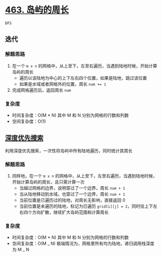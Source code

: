 # [463. 岛屿的周长](https://leetcode-cn.com/problems/island-perimeter/solution/dao-yu-de-zhou-chang-by-leetcode-solution/)

`DFS`

## 迭代

### 解题思路

1. 在一个 `m x n` 的网格中，从上至下，左至右遍历，当遇到陆地时候，开始计算岛屿的周长
   - 遍历以该陆地为中心的上下左右四个位置，如果是陆地，跳过该位置
   - 如果是水域或者网格外的位置，周长 `num += 1`
2. 完成网格遍历后，返回周长 `num`

### 复杂度

- 时间复杂度：O(M * N) 其中 M 和 N 分别为网格的行数和列数
- 空间复杂度：O(1)

## [深度优先搜索](https://leetcode-cn.com/problems/island-perimeter/solution/shou-hua-tu-jie-463-dao-yu-de-zhou-chang-by-xiao_b/)

利用深度优先搜索，一次性将岛屿中所有陆地遍历，同时统计其周长

### 解题思路

1. 同样地，在一个 `m x n` 的网格中，从上至下，左至右遍历，当遇到陆地时候，开始计算岛屿的周长，且只需计算一次
   - 当越过网格的边界，说明穿过了一个边界，周长 `num + 1`
   - 当从陆地移动到水域，也穿过了一个边界，周长 `num + 1`
   - 当前位置是已遍历过的陆地，对周长无影响，直接返回 0
   - 当前位置是未遍历的陆地，标记为已遍历 `grid[i][j] = 2`，同时往上下左右四个方向扩散，继续扩大岛屿范围和计算周长

### 复杂度

- 时间复杂度：O(M * N) 其中 M 和 N 分别为网格的行数和列数
- 空间复杂度：O(M _ N) 极端情况为，网格里所有均为陆地，递归调用栈深度为 M _ N
